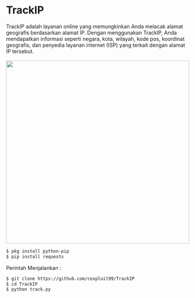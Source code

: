 # TrackIP
TrackIP adalah layanan online yang memungkinkan Anda melacak alamat geografis berdasarkan alamat IP. Dengan menggunakan TrackIP, Anda mendapatkan informasi seperti negara, kota, wilayah, kode pos, koordinat geografis, dan penyedia layanan internet (ISP) yang terkait dengan alamat IP tersebut.
<br><br>
<img src="https://f.top4top.io/p_2718smy4e0.jpg" width="500px">

```html
$ pkg install python-pip
$ pip install requests
```
Perintah Menjalankan  :
```html
$ git clone https://github.com/cexploit99/TrackIP
$ cd TrackIP
$ python track.py
